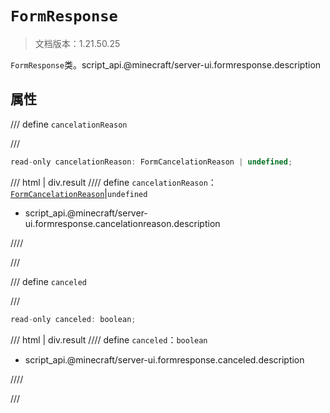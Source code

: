 # `FormResponse`

> 文档版本：1.21.50.25

`FormResponse`类。script_api.@minecraft/server-ui.formresponse.description

## 属性

/// define
`cancelationReason`


///

```js
read-only cancelationReason: FormCancelationReason | undefined;
```

/// html | div.result
//// define
`cancelationReason`：[`FormCancelationReason`](./formcancelationreason.md)|`undefined`

- script_api.@minecraft/server-ui.formresponse.cancelationreason.description


////

///


/// define
`canceled`


///

```js
read-only canceled: boolean;
```

/// html | div.result
//// define
`canceled`：`boolean`

- script_api.@minecraft/server-ui.formresponse.canceled.description


////

///

